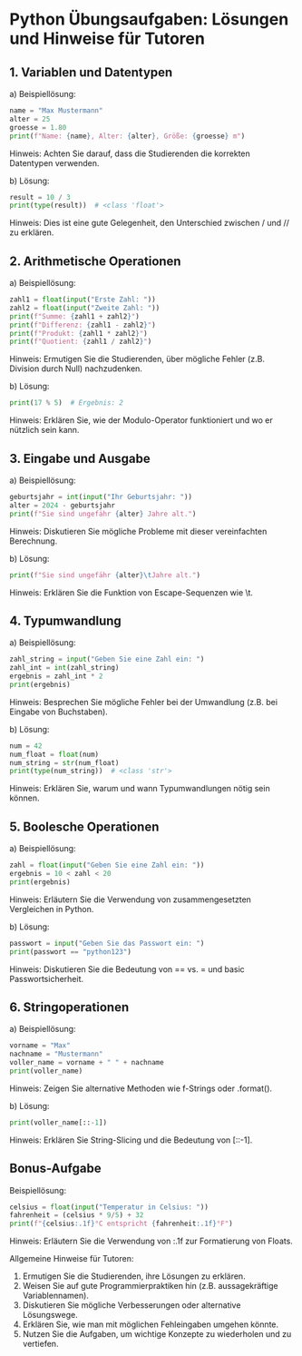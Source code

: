 # Python Übungsaufgaben: Lösungen und Hinweise für Tutoren

## 1. Variablen und Datentypen

a) Beispiellösung:
```python
name = "Max Mustermann"
alter = 25
groesse = 1.80
print(f"Name: {name}, Alter: {alter}, Größe: {groesse} m")
```
Hinweis: Achten Sie darauf, dass die Studierenden die korrekten Datentypen verwenden.

b) Lösung:
```python
result = 10 / 3
print(type(result))  # <class 'float'>
```
Hinweis: Dies ist eine gute Gelegenheit, den Unterschied zwischen / und // zu erklären.

## 2. Arithmetische Operationen

a) Beispiellösung:
```python
zahl1 = float(input("Erste Zahl: "))
zahl2 = float(input("Zweite Zahl: "))
print(f"Summe: {zahl1 + zahl2}")
print(f"Differenz: {zahl1 - zahl2}")
print(f"Produkt: {zahl1 * zahl2}")
print(f"Quotient: {zahl1 / zahl2}")
```
Hinweis: Ermutigen Sie die Studierenden, über mögliche Fehler (z.B. Division durch Null) nachzudenken.

b) Lösung:
```python
print(17 % 5)  # Ergebnis: 2
```
Hinweis: Erklären Sie, wie der Modulo-Operator funktioniert und wo er nützlich sein kann.

## 3. Eingabe und Ausgabe

a) Beispiellösung:
```python
geburtsjahr = int(input("Ihr Geburtsjahr: "))
alter = 2024 - geburtsjahr
print(f"Sie sind ungefähr {alter} Jahre alt.")
```
Hinweis: Diskutieren Sie mögliche Probleme mit dieser vereinfachten Berechnung.

b) Lösung:
```python
print(f"Sie sind ungefähr {alter}\tJahre alt.")
```
Hinweis: Erklären Sie die Funktion von Escape-Sequenzen wie \t.

## 4. Typumwandlung

a) Beispiellösung:
```python
zahl_string = input("Geben Sie eine Zahl ein: ")
zahl_int = int(zahl_string)
ergebnis = zahl_int * 2
print(ergebnis)
```
Hinweis: Besprechen Sie mögliche Fehler bei der Umwandlung (z.B. bei Eingabe von Buchstaben).

b) Lösung:
```python
num = 42
num_float = float(num)
num_string = str(num_float)
print(type(num_string))  # <class 'str'>
```
Hinweis: Erklären Sie, warum und wann Typumwandlungen nötig sein können.

## 5. Boolesche Operationen

a) Beispiellösung:
```python
zahl = float(input("Geben Sie eine Zahl ein: "))
ergebnis = 10 < zahl < 20
print(ergebnis)
```
Hinweis: Erläutern Sie die Verwendung von zusammengesetzten Vergleichen in Python.

b) Lösung:
```python
passwort = input("Geben Sie das Passwort ein: ")
print(passwort == "python123")
```
Hinweis: Diskutieren Sie die Bedeutung von == vs. = und basic Passwortsicherheit.

## 6. Stringoperationen

a) Beispiellösung:
```python
vorname = "Max"
nachname = "Mustermann"
voller_name = vorname + " " + nachname
print(voller_name)
```
Hinweis: Zeigen Sie alternative Methoden wie f-Strings oder .format().

b) Lösung:
```python
print(voller_name[::-1])
```
Hinweis: Erklären Sie String-Slicing und die Bedeutung von [::-1].

## Bonus-Aufgabe

Beispiellösung:
```python
celsius = float(input("Temperatur in Celsius: "))
fahrenheit = (celsius * 9/5) + 32
print(f"{celsius:.1f}°C entspricht {fahrenheit:.1f}°F")
```
Hinweis: Erläutern Sie die Verwendung von :.1f zur Formatierung von Floats.

Allgemeine Hinweise für Tutoren:
1. Ermutigen Sie die Studierenden, ihre Lösungen zu erklären.
2. Weisen Sie auf gute Programmierpraktiken hin (z.B. aussagekräftige Variablennamen).
3. Diskutieren Sie mögliche Verbesserungen oder alternative Lösungswege.
4. Erklären Sie, wie man mit möglichen Fehleingaben umgehen könnte.
5. Nutzen Sie die Aufgaben, um wichtige Konzepte zu wiederholen und zu vertiefen.

